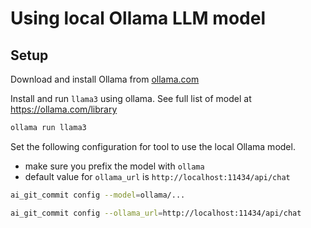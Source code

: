 # Using local Ollama LLM model

## Setup

Download and install Ollama from [ollama.com](https://ollama.com/)

Install and run `llama3` using ollama. See full list of model at <https://ollama.com/library>

```bash
ollama run llama3
```

Set the following configuration for tool to use the local Ollama model.

- make sure you prefix the model with `ollama`
- default value for `ollama_url` is `http://localhost:11434/api/chat`

```bash
ai_git_commit config --model=ollama/...

ai_git_commit config --ollama_url=http://localhost:11434/api/chat
```
